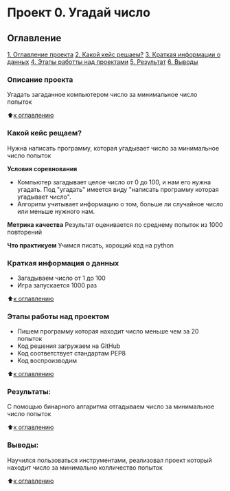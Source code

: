 # Проект 0. Угадай число

## Оглавление
[1. Оглавление проекта](https://github.com/Mbarhatov/sf_data_science/tree/main/project_0/README.md#Описание-продукта)
[2. Какой кейс решаем?](https://github.com/Mbarhatov/sf_data_science/tree/main/project_0/README.md#Какой-кейс-решаем)
[3. Краткая информации о данных](https://github.com/Mbarhatov/sf_data_science/tree/main/project_0/README.md#Краткая-информации-о-данных)
[4. Этапы работты над проектами](https://github.com/Mbarhatov/sf_data_science/tree/main/project_0/README.md#Этапы-работты-над-проектами)
[5. Результат](https://github.com/Mbarhatov/sf_data_science/tree/main/project_0/README.md#Результат)
[6. Выводы](https://github.com/Mbarhatov/sf_data_science/tree/main/project_0/README.md#Выводы)

### Описание проекта
Угадать загаданное компьютером число за минимальное число попыток 

:arrow_up:[к оглавлению](https://github.com/Mbarhatov/sf_data_science/tree/main/project_0/README.md#Оглавление)


### Какой кейс рещаем?
Нужна написать программу, которая угадывает число за минимальное число попыток

**Условия соревнования**
- Компьютер загадывает целое число от 0 до 100, и нам его нужна угадать. Под "угадать" имеется виду "написать программу которая угадывает число".
- Алгоритм учитывает информацию о том, больше ли случайное число или меньше нужного нам.

**Метрика качества**
Результат оценивается по среднему попыток из 1000 повторений

**Что практикуем**
Учимся писать, хорощий код на python


### Краткая информация о данных
- Загадываем число от 1 до 100
- Игра запускается 1000 раз

:arrow_up:[к оглавлению](https://github.com/Mbarhatov/sf_data_science/tree/main/project_0/README.md#Оглавление)


### Этапы работы над проектом 
- Пишем программу которая находит число меньше чем за 20 попыток
- Код решения загружаем на GitHub 
- Код соответствует стандартам PEP8
- Код воспроизводим

:arrow_up:[к оглавлению](https://github.com/Mbarhatov/sf_data_science/tree/main/project_0/README.md#Оглавление)


### Результаты: 
С помощью бинарного алгаритма отгадываем число за минимальное число попыток

:arrow_up:[к оглавлению](https://github.com/Mbarhatov/sf_data_science/tree/main/project_0/README.md#Оглавление)


### Выводы: 
Научился пользоваться инструментами, реализовал проект который находит число за минимально колличество попыток

:arrow_up:[к оглавлению](https://github.com/Mbarhatov/sf_data_science/tree/main/project_0/README.md#Оглавление)
